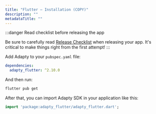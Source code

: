 ```yaml
---
title: "Flutter – Installation (COPY)"
description: ""
metadataTitle: ""
---
```


:::danger
Read checklist before releasing the app

Be sure to carefully read [Release Checklist](https://docs.adapty.io/docs/release-checklist) when releasing your app. It's critical to make things right from the first attempt!
:::

Add Adapty to your `pubspec.yaml` file:

```yaml pubspec.yaml
dependencies:
  adapty_flutter: ^2.10.0
```

And then run:

```bash
flutter pub get
```

After that, you can import Adapty SDK in your application like this:

```dart
import 'package:adapty_flutter/adapty_flutter.dart';
```